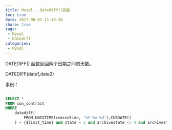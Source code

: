 ```yaml
---
title: Mysql - Datediff()函数
toc: true
date: 2017-08-01 11:18:30
share: true
tags:
 - Mysql
 - Datediff
categories:
 - Mysql
---
```


DATEDIFF() 函数返回两个日期之间的天数。<!-- more -->

DATEDIFF(date1,date2)

事例：
``` sql

SELECT *
FROM con_contract
WHERE
    datediff(
        FROM_UNIXTIME(remindtime, '%Y-%m-%d'),CURDATE()
    ) = {$limit_time} and state = 3 and archivestate <> 4 and archivestate <> 5";
```


